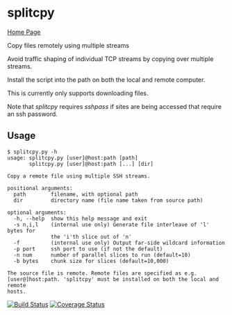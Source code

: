 # splitcpy

<a href="https://davesteele.github.io/splitcpy/">Home Page</a>

Copy files remotely using multiple streams

Avoid traffic shaping of individual TCP streams by copying over multiple
streams.

Install the script into the path on both the local and remote computer.

This is currently only supports downloading files.

Note that _splitcpy_ requires _sshpass_ if sites are
being accessed that require an ssh password.

## Usage

    $ splitcpy.py -h
    usage: splitcpy.py [user]@host:path [path]
           splitcpy.py [user]@host:path [...] [dir]
    
    Copy a remote file using multiple SSH streams.
    
    positional arguments:
      path        filename, with optional path
      dir         directory name (file name taken from source path)
    
    optional arguments:
      -h, --help  show this help message and exit
      -s n,i,l    (internal use only) Generate file interleave of 'l' bytes for
                  the 'i'th slice out of 'n'
      -f          (internal use only) Output far-side wildcard information
      -p port     ssh port to use (if not the default)
      -n num      number of parallel slices to run (default=10)
      -b bytes    chunk size for slices (default=10,000)
    
    The source file is remote. Remote files are specified as e.g.
    [user@]host:path. 'splitcpy' must be installed on both the local and remote
    hosts.


[![Build Status](https://travis-ci.org/davesteele/splitcpy.svg?branch=master)](https://travis-ci.org/davesteele/splitcpy) [![Coverage Status](https://coveralls.io/repos/davesteele/splitcpy/badge.svg?branch=master&service=github)](https://coveralls.io/github/davesteele/splitcpy?branch=master)
